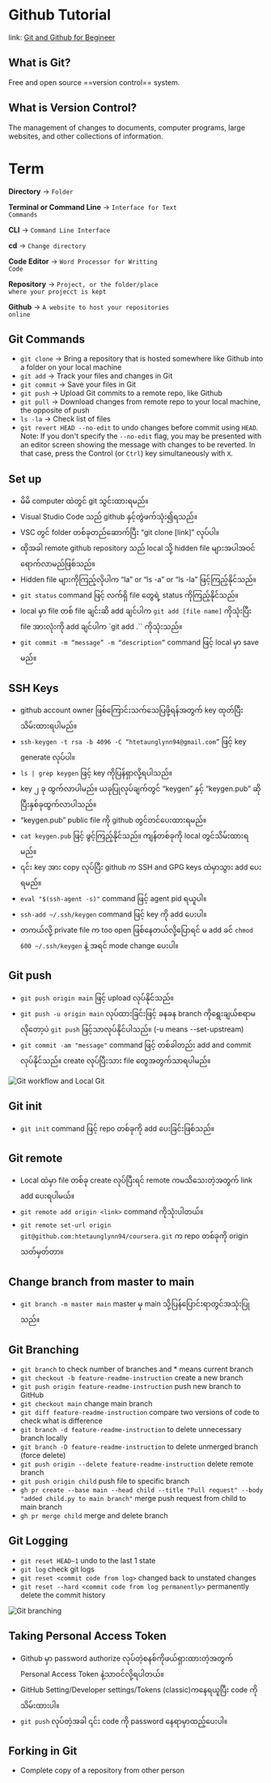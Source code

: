 # Github Tutorial
link: [Git and Github for Begineer](https://www.youtube.com/watch?v=RGOj5yH7evk&t=1727s)

## What is Git?
Free and open source ==version control== system.

## What is Version Control?
The management of changes to documents, computer programs, large websites, and other collections of information.

# Term
**Directory** &rarr; <code>Folder</code>

**Terminal or Command Line** &rarr; <code>Interface for Text Commands</code>

**CLI** &rarr; <code>Command Line Interface</code>

**cd** &rarr; <code>Change directory</code>

**Code Editor** &rarr; <code>Word Processor for Writting Code</code>

**Repository** &rarr; <code>Project, or the folder/place where your projecct is kept</code>

**Github** &rarr; <code>A website to host your repositories online</code>


## Git Commands
* ```git clone```    &rarr; Bring a repository that is hosted somewhere like Github into a folder on your local machine
* ```git add```    &rarr;  Track your files and changes in Git
* ```git commit```    &rarr; Save your files in Git
* ```git push```    &rarr; Upload Git commits to a remote repo, like Github
* ```git pull```    &rarr; Download changes from remote repo to your local machine, the opposite of push
* ```ls -la```    &rarr; Check list of files
* ```git revert HEAD --no-edit``` to undo changes before commit using `HEAD`.
Note: If you don't specify the `--no-edit` flag, you may be presented with an editor screen showing the message with changes to be reverted. In that case, press the Control (or `Ctrl`) key simultaneously with `X`. 


## Set up
- မိမိ computer ထဲတွင် git သွင်းထားရမည်။
- Visual Studio Code သည် github နှင့်တွဲဖက်သုံး၍ရသည်။
- VSC တွင် folder တစ်ခုတည်ဆောက်ပြီး “git clone [link]” လုပ်ပါ။
- ထိုအခါ remote github repository သည် local သို့ hidden file များအပါအဝင်ရောက်လာမည်ဖြစ်သည်။
- Hidden file များကိုကြည့်လိုပါက “la” or “ls -a” or “ls -la” ဖြင့်ကြည့်နိုင်သည်။
- `git status` command ဖြင့် လက်ရှိ file တွေရဲ့ status ကိုကြည့်နိုင်သည်။
- local မှာ file တစ် file ချင်းဆိ add ချင်ပါက `git add [file name]` ကိုသုံးပြီး file အားလုံးကို add ချင်ပါက `git add .`` ကိုသုံးသည်။
- `git commit -m “message” -m “description”` command ဖြင့် local မှာ save မည်။


## SSH Keys
- github account owner ဖြစ်ကြောင်းသက်သေပြဖို့ရန်အတွက် key ထုတ်ပြီးသိမ်းထားရပါမည်။
- ```ssh-keygen -t rsa -b 4096 -C “htetaunglynn94@gmail.com”``` ဖြင့် key generate လုပ်ပါ။
- ```ls | grep keygen``` ဖြင့် key ကိုပြန်ရှာလို့ရပါသည်။
- key ၂ ခု ထွက်လာပါမည်။ ယခုပြုလုပ်ချက်တွင် “keygen” နှင့် “keygen.pub” ဆိုပြီးနှစ်ခုထွက်လာပါသည်။
- “keygen.pub” public file ကို github တွင်တင်ပေးထားရမည်။
- ```cat keygen.pub``` ဖြင့် ဖွင့်ကြည့်နိုင်သည်။ ကျန်တစ်ခုကို local တွင်သိမ်းထားရမည်။
- ၎င်း key အား copy လုပ်ပြီး github က SSH and GPG keys ထဲမှာသွား add ပေးရမည်။
- ````eval "$(ssh-agent -s)"```` command ဖြင့် agent pid ရယူပါ။
- ```ssh-add ~/.ssh/keygen``` command ဖြင့် key ကို add ပေးပါ။
- တကယ်လို့ private file က too open ဖြစ်နေတယ်လို့ပြောရင် မ add ခင် ```chmod 600 ~/.ssh/keygen``` နဲ့ အရင် mode change ပေးပါ။



## Git push
- ```git push origin main``` ဖြင့် upload လုပ်နိုင်သည်။
- ```git push -u origin main``` လုပ်ထားခြင်းဖြင့် ခနခန branch ကိုရွေးချယ်စရာမလိုတော့ပဲ ```git push``` ဖြင့်သာလုပ်နိုင်ပါသည်။ (-u means --set-upstream)
- `git commit -am "message"` command ဖြင့် တစ်ခါတည်း add and commit လုပ်နိုင်သည်။ create လုပ်ပြီးသား file တွေအတွက်သာရပါမည်။

![Git workflow and Local Git](local_git_and_workflow.png)


## Git init
- ```git init``` command ဖြင့် repo တစ်ခုကို add ပေးခြင်းဖြစ်သည်။


## Git remote
- Local ထဲမှာ file တစ်ခု create လုပ်ပြီးရင် remote ကမသိသေးတဲ့အတွက် link add ပေးရပါမယ်။
- `git remote add origin <link>` command ကိုသုံးပါတယ်။
- `git remote set-url origin git@github.com:htetaunglynn94/coursera.git` က repo တစ်ခုကို origin သတ်မှတ်တာ။


## Change branch from master to main
- ```git branch -m master main``` master မှ main သို့ပြန်ပြောင်းရာတွင်အသုံးပြုသည်။


## Git Branching
- ```git branch``` to check number of branches and * means current branch
- ```git checkout -b feature-readme-instruction``` create a new branch
- ```git push origin feature-readme-instruction``` push new branch to GitHub
- ```git checkout main``` change main branch
- ```git diff feature-readme-instruction``` compare two versions of code to check what is difference
- ```git branch -d feature-readme-instruction``` to delete unnecessary branch locally
- ```git branch -D feature-readme-instruction``` to delete unmerged branch (force delete)
- ```git push origin --delete feature-readme-instruction``` delete remote branch
- ```git push origin child``` push file to specific branch
- ```gh pr create --base main --head child --title "Pull request" --body "added child.py to main branch"``` merge push request from child to main branch
- ```gh pr merge child``` merge and delete branch

## Git Logging
- ```git reset HEAD~1``` undo to the last 1 state
- ```git log``` check git logs
- ```git reset <commit code from log>``` changed back to unstated changes
- ```git reset --hard <commit code from log permanently>``` permanently delete the commit history

![Git branching](git_branching.png)

## Taking Personal Access Token
- Github မှာ password authorize လုပ်တဲ့စနစ်ကိုဖယ်ရှားထားတဲ့အတွက် Personal Access Token နဲ့သာဝင်လို့ရပါတယ်။
- GitHub Setting/Developer settings/Tokens (classic)ကနေရယူပြီး code ကိုသိမ်းထားပါ။
- `git push` လုပ်တဲ့အခါ ၎င်း code ကို password နေရာမှာထည့်ပေးပါ။

## Forking in Git
- Complete copy of a repository from other person

